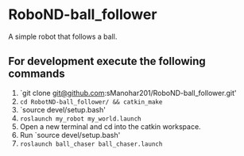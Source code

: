 # RoboND-ball_follower
A simple robot that follows a ball. 

## For development execute the following commands
1. `git clone git@github.com:sManohar201/RoboND-ball_follower.git'
2. `cd RobotND-ball_follower/ && catkin_make`
3. `source devel/setup.bash'
4. `roslaunch my_robot my_world.launch`
5. Open a new terminal and cd into the catkin workspace.
6. Run `source devel/setup.bash'
7. `roslaunch ball_chaser ball_chaser.launch`